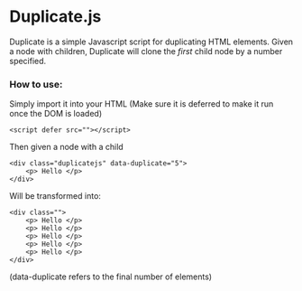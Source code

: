 # Duplicate.js

Duplicate is a simple Javascript script for duplicating HTML elements. Given a node with children, Duplicate will clone the *first* child node by a number specified.

### How to use:

Simply import it into your HTML (Make sure it is deferred to make it run once the DOM is loaded)
```
<script defer src=""></script>
```

Then given a node with a child
```
<div class="duplicatejs" data-duplicate="5">
    <p> Hello </p>
</div>
```

Will be transformed into:
```
<div class="">
    <p> Hello </p>
    <p> Hello </p>
    <p> Hello </p>
    <p> Hello </p>
    <p> Hello </p>
</div>
```

(data-duplicate refers to the final number of elements)
